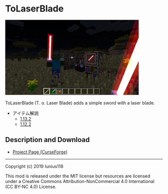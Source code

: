 # ToLaserBlade

[<img src="docs/img/tolaserblade_1.png" title="The Laser Blade" width="427">](docs/img/tolaserblade_1.png)

ToLaserBlade (T. o. Laser Blade) adds a simple sword with a laser blade.

- アイテム解説
  - [1.13.2](docs/recipes_ja.md)
  - [1.12.2](https://github.com/Iunius118/ToLaserBlade/blob/1.12.2_1.3.1/docs/recipes_ja.md)

## Description and Download

- [Project Page (CurseForge)](https://minecraft.curseforge.com/projects/tolaserblade)

---
Copyright (c) 2019 Iunius118

This mod is released under the MIT license but resources are licensed under a Creative Commons Attribution-NonCommercial 4.0 International (CC BY-NC 4.0) License.
